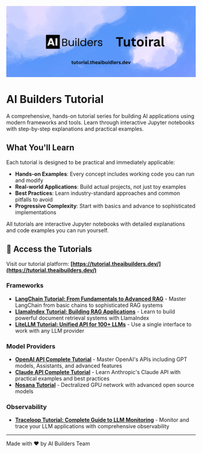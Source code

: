 ![AI Builders Tutorial Banner](https://raw.githubusercontent.com/devonsunml/ai_builders_tutorial/main/public/github_banner.png)

# AI Builders Tutorial

A comprehensive, hands-on tutorial series for building AI applications using modern frameworks and tools. Learn through interactive Jupyter notebooks with step-by-step explanations and practical examples.

## What You'll Learn

Each tutorial is designed to be practical and immediately applicable:

- **Hands-on Examples**: Every concept includes working code you can run and modify
- **Real-world Applications**: Build actual projects, not just toy examples
- **Best Practices**: Learn industry-standard approaches and common pitfalls to avoid
- **Progressive Complexity**: Start with basics and advance to sophisticated implementations

All tutorials are interactive Jupyter notebooks with detailed explanations and code examples you can run yourself.

## 🚀 Access the Tutorials

Visit our tutorial platform: **[https://tutorial.theaibuilders.dev/](https://tutorial.theaibuilders.dev/)**

### Frameworks

- **[LangChain Tutorial: From Fundamentals to Advanced RAG](https://tutorial.theaibuilders.dev/tutorials/Frameworks/langchain)** - Master LangChain from basic chains to sophisticated RAG systems
- **[LlamaIndex Tutorial: Building RAG Applications](https://tutorial.theaibuilders.dev/tutorials/Frameworks/llamaindex_tutorial)** - Learn to build powerful document retrieval systems with LlamaIndex
- **[LiteLLM Tutorial: Unified API for 100+ LLMs](https://tutorial.theaibuilders.dev/tutorials/Frameworks/litellm_tutorial)** - Use a single interface to work with any LLM provider

### Model Providers

- **[OpenAI API Complete Tutorial](https://tutorial.theaibuilders.dev/tutorials/ModelProviders/openai_api_tutorial)** - Master OpenAI's APIs including GPT models, Assistants, and advanced features
- **[Claude API Complete Tutorial](https://tutorial.theaibuilders.dev/tutorials/ModelProviders/claude_api_tutorial)** - Learn Anthropic's Claude API with practical examples and best practices
- **[Nosana Tutorial](https://tutorial.theaibuilders.dev/tutorials/ModelProviders/nosana_tutorial_openai_sdk)** - Dectralized GPU network with advanced open source models

### Observability

- **[Traceloop Tutorial: Complete Guide to LLM Monitoring](https://tutorial.theaibuilders.dev/tutorials/Observarbility/traceloop_tutorial)** - Monitor and trace your LLM applications with comprehensive observability

---

Made with ❤️ by AI Builders Team
